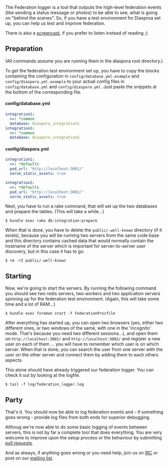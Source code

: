 The Federation logger is a tool that outputs the high-level federation events (like sending a status message or photos) to be able to see, what is going on "behind the scenes". So, if you have a test environment for Diasproa set up, you can help us test and improve federation.

There is also a [screencast], if you prefer to listen instead of reading ;)

## Preparation

(All commands assume you are running them in the diaspora root directory.)

To get the federation test environment set up, you have to copy the blocks containing the configuration in `config/database.yml.example` and `config/diaspora.yml.example` to your actual config files in `config/database.yml` and `config/diaspora.yml`. Just paste the snippets at the bottom of the corresponding file.

#### config/database.yml
```yaml
integration1:
  <<: *common
  database: diaspora_integration1
integration2:
  <<: *common
  database: diaspora_integration2
```

#### config/diaspora.yml
```yaml
integration1:
  <<: *defaults
  pod_url: "http://localhost:3001/"
  serve_static_assets: true

integration2:
  <<: *defaults
  pod_url: "http://localhost:3002/"
  serve_static_assets: true
```

Next, you have to run a rake command, that will set up the two databases and prepare the tables. (This will take a while...)

    $ bundle exec rake db:integration:prepare

When that is done, you have to delete the `public/.well-known` directory (if it exists), because you will be running two servers from the same code base and this directory contains cached data that would normally contain the hostname of the server which is important for server-to-server user discovery, but in this case it has to go.

    $ rm -rI public/.well-known

## Starting

Now, we're going to start the servers. By running the following command you should see two redis servers, two workers and two application servers spinning up for the federation test environment. (Again, this will take some time and a lot of RAM...)

    $ bundle exec foreman start -f FederationProcfile

After everything has started up, you can open two browsers (yes, either two different ones, or two windows of the same, with one in the 'incognito' mode. That's because you need two different sessions...), and open them on `http://localhost:3001/` and `http://localhost:3002/` and register a new user on each of them ... you will have to remember which user is on which server. When that is done, you can search the user from one server with the user on the other server and connect them by adding them to each others aspects.

This alone should have already triggered our federation logger. You can check it out by looking at the logfile.

    $ tail -f log/federation_logger.log

## Party

That's it. You should now be able to log federation events and - if something goes wrong - provide log files from both ends for superior debugging.

Althoug we're now able to do some basic logging of events between servers, this is not by far a complete tool that does everything. You are very welcome to improve upon the setup process or the behaviour by submitting [pull requests](Pull-Request-Guidelines).

And as always, if anything goes wrong or you need help, join us on [IRC](How-we-use-IRC) or post on our [mailing list](How-to-use-the-Mailing-Lists).

[screencast]: http://devblog.joindiaspora.com/2012/03/02/screencast-federation-logger/